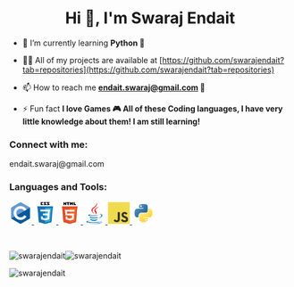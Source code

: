 <h1 align="center">Hi 👋, I'm Swaraj Endait</h1>

- 🌱 I’m currently learning **Python 🐍**

- 👨‍💻 All of my projects are available at [https://github.com/swarajendait?tab=repositories](https://github.com/swarajendait?tab=repositories)

- 📫 How to reach me **endait.swaraj@gmail.com 📧**

- ⚡ Fun fact **I love Games 🎮 All of these Coding languages, I have very little knowledge about them! I am still learning!**

<h3 align="left">Connect with me:</h3>
<p align="left"> endait.swaraj@gmail.com
</p>

<h3 align="left">Languages and Tools:</h3>
<p align="left"> <a href="https://www.cprogramming.com/" target="_blank" rel="noreferrer"> <img src="https://raw.githubusercontent.com/devicons/devicon/master/icons/c/c-original.svg" alt="c" width="40" height="40"/> </a> <a href="https://www.w3schools.com/css/" target="_blank" rel="noreferrer"> <img src="https://raw.githubusercontent.com/devicons/devicon/master/icons/css3/css3-original-wordmark.svg" alt="css3" width="40" height="40"/> </a> <a href="https://www.w3.org/html/" target="_blank" rel="noreferrer"> <img src="https://raw.githubusercontent.com/devicons/devicon/master/icons/html5/html5-original-wordmark.svg" alt="html5" width="40" height="40"/> </a> <a href="https://www.java.com" target="_blank" rel="noreferrer"> <img src="https://raw.githubusercontent.com/devicons/devicon/master/icons/java/java-original.svg" alt="java" width="40" height="40"/> </a> <a href="https://developer.mozilla.org/en-US/docs/Web/JavaScript" target="_blank" rel="noreferrer"> <img src="https://raw.githubusercontent.com/devicons/devicon/master/icons/javascript/javascript-original.svg" alt="javascript" width="40" height="40"/> </a> <a href="https://www.python.org" target="_blank" rel="noreferrer"> <img src="https://raw.githubusercontent.com/devicons/devicon/master/icons/python/python-original.svg" alt="python" width="40" height="40"/> </a> </p>
<br>
<p><img align="left" src="https://github-readme-stats.vercel.app/api/top-langs?username=swarajendait&show_icons=true&locale=en&layout=compact" alt="swarajendait" /></p>

<p>&nbsp;<img align="left" src="https://github-readme-stats.vercel.app/api?username=swarajendait&show_icons=true&locale=en" alt="swarajendait" /></p>

<p><img align="left" src="https://github-readme-streak-stats.herokuapp.com/?user=swarajendait&" alt="swarajendait" /></p>
